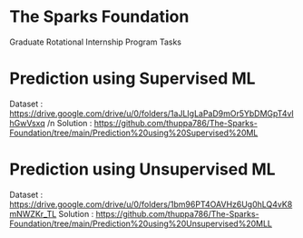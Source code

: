 # The Sparks Foundation
 Graduate Rotational Internship Program Tasks
 
 # Prediction using Supervised ML 
 Dataset : https://drive.google.com/drive/u/0/folders/1aJLIgLaPaD9mOr5YbDMGpT4vIhGwVsxq /n
 Solution : https://github.com/thuppa786/The-Sparks-Foundation/tree/main/Prediction%20using%20Supervised%20ML
 
 
 # Prediction using Unsupervised ML
 Dataset : https://drive.google.com/drive/u/0/folders/1bm96PT4OAVHz6Ug0hLQ4vK8mNWZKr_TL
 Solution : https://github.com/thuppa786/The-Sparks-Foundation/tree/main/Prediction%20using%20Unsupervised%20MLL
 
